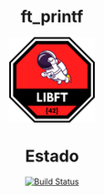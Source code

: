 <div align="center">
<h1>ft_printf</h1>
<img src="https://raw.githubusercontent.com/gusgonza42/my-utils-gusgonza/main/ft_badges_42/badge_00_libft_500px.png" style="width: 150px; height: 150px;">



# Estado
[![Build Status](https://img.shields.io/static/v1?label=Build%20Status&message=In%20progress&color=orange)](https://github.com/gusgonaz42/ft_printf)
</div>
